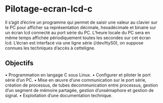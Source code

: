 # Pilotage-ecran-lcd-c

Il s’agit d’écrire un programme qui permet de saisir une valeur au clavier sur le PC pour afficher sa
représentation décimale, hexadécimale et binaire sur un écran lcd connecté au port série du PC. L’heure
locale du PC sera en même temps affichée périodiquement toutes les secondes sur cet écran lcd.
L’écran est interfacé via une ligne série (/dev/ttyS0), on suppose connues les techniques d’accès à cetteligne.

## Objectifs

• Programmation en langage C sous Linux.
• Configurer et piloter le port série d’un PC.
• Mise en œuvre d’une communication sur le port série, création de processus, de tubes decommunication entre processus, gestion d’un segment de mémoire partagée, gestion d’unsémaphore et gestion de signal.
• Exploitation d’une documentation technique.
